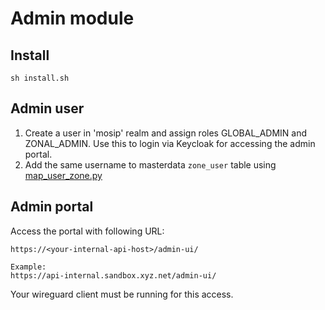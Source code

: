 # Admin module

## Install
```
sh install.sh
```
## Admin user
1. Create a user in 'mosip' realm and assign roles GLOBAL_ADMIN and ZONAL_ADMIN. Use this to login via Keycloak for accessing the admin portal.
2. Add the same username to masterdata `zone_user` table using [map_user_zone.py](../../utils/onboard/user/lib/map_user_zone.py)

## Admin portal
Access the portal with following URL:
```
https://<your-internal-api-host>/admin-ui/

Example:
https://api-internal.sandbox.xyz.net/admin-ui/
```
Your wireguard client must be running for this access.
